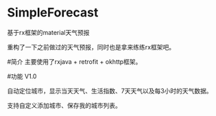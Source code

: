 # SimpleForecast
基于rx框架的material天气预报

重构了一下之前做过的天气预报，同时也是拿来练练rx框架吧。

#简介
  主要使用了rxjava + retrofit + okhttp框架。
  
#功能
V1.0

自动定位城市，显示当天天气、生活指数、7天天气以及每3小时的天气数据。

支持自定义添加城市、保存我的城市列表。
